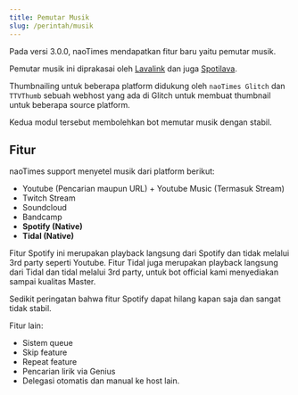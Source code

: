 ```yaml
---
title: Pemutar Musik
slug: /perintah/musik
---
```


Pada versi 3.0.0, naoTimes mendapatkan fitur baru yaitu pemutar musik.

Pemutar musik ini diprakasai oleh [Lavalink](https://github.com/freyacodes/Lavalink) dan juga [Spotilava](https://github.com/noaione/spotilava).

Thumbnailing untuk beberapa platform didukung oleh `naoTimes Glitch` dan `TTVThumb` sebuah webhost yang ada di Glitch untuk membuat thumbnail untuk beberapa source platform.

Kedua modul tersebut membolehkan bot memutar musik dengan stabil.

## Fitur

naoTimes support menyetel musik dari platform berikut:
- Youtube (Pencarian maupun URL) + Youtube Music (Termasuk Stream)
- Twitch Stream
- Soundcloud
- Bandcamp
- **Spotify (Native)**
- **Tidal (Native)**

Fitur Spotify ini merupakan playback langsung dari Spotify dan tidak melalui 3rd party seperti Youtube.
Fitur Tidal juga merupakan playback langsung dari Tidal dan tidal melalui 3rd party, untuk bot official kami menyediakan sampai kualitas Master.

Sedikit peringatan bahwa fitur Spotify dapat hilang kapan saja dan sangat tidak stabil.

Fitur lain:
- Sistem queue
- Skip feature
- Repeat feature
- Pencarian lirik via Genius
- Delegasi otomatis dan manual ke host lain.
